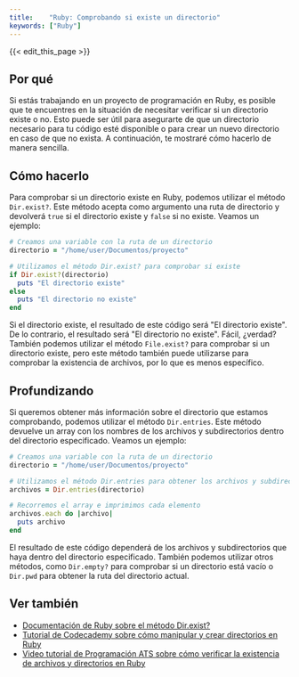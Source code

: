 ```yaml
---
title:    "Ruby: Comprobando si existe un directorio"
keywords: ["Ruby"]
---
```


{{< edit_this_page >}}

## Por qué

Si estás trabajando en un proyecto de programación en Ruby, es posible que te encuentres en la situación de necesitar verificar si un directorio existe o no. Esto puede ser útil para asegurarte de que un directorio necesario para tu código esté disponible o para crear un nuevo directorio en caso de que no exista. A continuación, te mostraré cómo hacerlo de manera sencilla.

## Cómo hacerlo

Para comprobar si un directorio existe en Ruby, podemos utilizar el método `Dir.exist?`. Este método acepta como argumento una ruta de directorio y devolverá `true` si el directorio existe y `false` si no existe. Veamos un ejemplo:

```Ruby
# Creamos una variable con la ruta de un directorio
directorio = "/home/user/Documentos/proyecto"

# Utilizamos el método Dir.exist? para comprobar si existe
if Dir.exist?(directorio)
  puts "El directorio existe"
else
  puts "El directorio no existe"
end
```

Si el directorio existe, el resultado de este código será "El directorio existe". De lo contrario, el resultado será "El directorio no existe". Fácil, ¿verdad? También podemos utilizar el método `File.exist?` para comprobar si un directorio existe, pero este método también puede utilizarse para comprobar la existencia de archivos, por lo que es menos específico.

## Profundizando

Si queremos obtener más información sobre el directorio que estamos comprobando, podemos utilizar el método `Dir.entries`. Este método devuelve un array con los nombres de los archivos y subdirectorios dentro del directorio especificado. Veamos un ejemplo:

```Ruby
# Creamos una variable con la ruta de un directorio
directorio = "/home/user/Documentos/proyecto"

# Utilizamos el método Dir.entries para obtener los archivos y subdirectorios
archivos = Dir.entries(directorio)

# Recorremos el array e imprimimos cada elemento
archivos.each do |archivo|
  puts archivo
end
```

El resultado de este código dependerá de los archivos y subdirectorios que haya dentro del directorio especificado. También podemos utilizar otros métodos, como `Dir.empty?` para comprobar si un directorio está vacío o `Dir.pwd` para obtener la ruta del directorio actual.

## Ver también
- [Documentación de Ruby sobre el método Dir.exist?](https://ruby-doc.org/core-2.7.1/Dir.html#method-c-exist-3F)
- [Tutorial de Codecademy sobre cómo manipular y crear directorios en Ruby](https://www.codecademy.com/learn/learn-ruby/modules/introduction-to-ruby-u/cheatsheet)
- [Video tutorial de Programación ATS sobre cómo verificar la existencia de archivos y directorios en Ruby](https://www.youtube.com/watch?v=1WUvR-e4cL8)